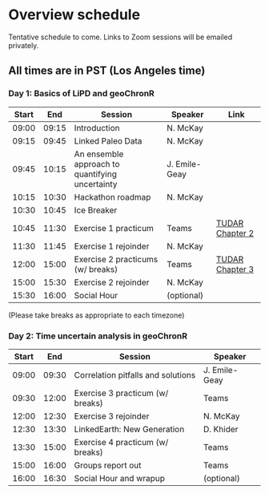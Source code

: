 # Overview schedule

Tentative schedule to come. Links to Zoom sessions will be emailed privately.

## All times are in PST (Los Angeles time)

### Day 1: Basics of LiPD and geoChronR

| Start | End | Session | Speaker | Link
| ---- | ---- | --------- | ----------| ---------  
| 09:00 | 09:15 | Introduction  | N. McKay |
|09:15|09:45| Linked Paleo Data | N. McKay  |
|09:45|10:15| An ensemble approach to quantifying uncertainty| J. Emile-Geay  |
|10:15|10:30| Hackathon roadmap | N. McKay |
|10:30|10:45| Ice Breaker       |           |
|10:45|11:30| Exercise 1 practicum  |    Teams | [TUDAR Chapter 2](http://linked.earth/time-uncertain-data-analysis-in-R/data.html)
|11:30|11:45| Exercise 1 rejoinder  |  N. McKay |
|12:00|15:00| Exercise 2 practicums (w/ breaks) | Teams | [TUDAR Chapter 3](http://linked.earth/time-uncertain-data-analysis-in-R/agemodelling.html)
|15:00|15:30| Exercise 2 rejoinder |  N. McKay |
|15:30|16:00| Social Hour       | (optional)

(Please take breaks as appropriate to each timezone)

### Day 2: Time uncertain analysis in geoChronR

| Start | End | Session | Speaker |
| ---- | ---- | --------- | ------------------- |   
| 09:00 | 09:30 | Correlation pitfalls and solutions| J. Emile-Geay  |
|09:30|12:00| Exercise 3 practicum (w/ breaks) | Teams| [TUDAR Chapter 5](http://linked.earth/time-uncertain-data-analysis-in-R/correlation.html)
|12:00|12:30| Exercise 3 rejoinder | N. McKay |
|12:30|13:30| LinkedEarth: New Generation | D. Khider|
|13:30|15:00| Exercise 4 practicum (w/ breaks) | Teams| [TUDAR Chapter 6](http://linked.earth/time-uncertain-data-analysis-in-R/pca.html)
|15:00|16:00| Groups report out | Teams|
|16:00|16:30| Social Hour and wrapup       | (optional)
